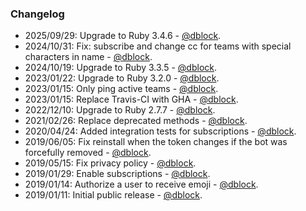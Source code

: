 ### Changelog

* 2025/09/29: Upgrade to Ruby 3.4.6 - [@dblock](https://github.com/dblock).
* 2024/10/31: Fix: subscribe and change cc for teams with special characters in name - [@dblock](https://github.com/dblock).
* 2024/10/19: Upgrade to Ruby 3.3.5 - [@dblock](https://github.com/dblock).
* 2023/01/22: Upgrade to Ruby 3.2.0 - [@dblock](https://github.com/dblock).
* 2023/01/15: Only ping active teams - [@dblock](https://github.com/dblock).
* 2023/01/15: Replace Travis-CI with GHA - [@dblock](https://github.com/dblock).
* 2022/12/10: Upgrade to Ruby 2.7.7 - [@dblock](https://github.com/dblock).
* 2021/02/26: Replace deprecated methods - [@dblock](https://github.com/dblock).
* 2020/04/24: Added integration tests for subscriptions - [@dblock](https://github.com/dblock).
* 2019/06/05: Fix reinstall when the token changes if the bot was forcefully removed - [@dblock](https://github.com/dblock).
* 2019/05/15: Fix privacy policy - [@dblock](https://github.com/dblock).
* 2019/01/29: Enable subscriptions - [@dblock](https://github.com/dblock).
* 2019/01/14: Authorize a user to receive emoji - [@dblock](https://github.com/dblock).
* 2019/01/11: Initial public release - [@dblock](https://github.com/dblock).
